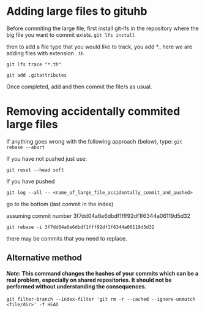 
# Adding large files to gituhb
Before commiting the large file, first install git-lfs in the repository where the big file you want to commit exists.
`git lfs install`

then to add a file type that you would like to track, you add *.<fileType>, here we are adding files with extension `.th`

`git lfs trace "*.th" ` 

`git add .gitattributes `

Once completed, add and then commit  the file/s as usual. 


# Removing accidentally commited large files 

If anything goes wrong with the following approach (below), type:
`git rebase --abort`

If you have not pushed just use:

`git reset --head soft `

If you have pushed

`git log --all -- <name_of_large_file_accidentally_commit_and_pushed>`

go to the  bottom (last commit in the index) 

assuming commit number 3f7dd04a6e6dbdf1fff92df1f6344a06119d5d32

`git rebase -i 3f7dd04a6e6dbdf1fff92df1f6344a06119d5d32`

there may be commits that you need to replace. 

## Alternative method

#### *Note*: This command changes the hashes of your commits which can be a real problem, especially on shared repositories. It should not be performed without understanding the consequences.

`git filter-branch --index-filter 'git rm -r --cached --ignore-unmatch <file/dir>' -f HEAD `
